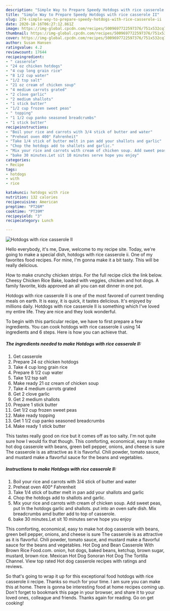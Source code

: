```yaml
---
description: "Simple Way to Prepare Speedy Hotdogs with rice casserole II"
title: "Simple Way to Prepare Speedy Hotdogs with rice casserole II"
slug: 274-simple-way-to-prepare-speedy-hotdogs-with-rice-casserole-ii
date: 2020-10-16T06:27:12.861Z
image: https://img-global.cpcdn.com/recipes/5009697722597376/751x532cq70/hotdogs-with-rice-casserole-ii-recipe-main-photo.jpg
thumbnail: https://img-global.cpcdn.com/recipes/5009697722597376/751x532cq70/hotdogs-with-rice-casserole-ii-recipe-main-photo.jpg
cover: https://img-global.cpcdn.com/recipes/5009697722597376/751x532cq70/hotdogs-with-rice-casserole-ii-recipe-main-photo.jpg
author: Susan Hansen
ratingvalue: 4.2
reviewcount: 17644
recipeingredient:
- " casserole"
- "24 oz chicken hotdogs"
- "4 cup long grain rice"
- "8 1/2 cup water"
- "1/2 tsp salt"
- "21 oz cream of chicken soup"
- "4 medium carrots grated"
- "2 clove garlic"
- "2 medium shallots"
- "1 stick butter"
- "1/2 cup frozen sweet peas"
- " topping"
- "1 1/2 cup panko seasoned breadcrumbs"
- "1 stick butter"
recipeinstructions:
- "Boil your rice and carrots with 3/4 stick of butter and water"
- "Preheat oven 400° Fahrenheit"
- "Take 1/4 stick of butter melt in pan add your shallots and garlic"
- "Chop the hotdogs add to shallots and garlic."
- "Mix your rice and carrots with cream of chicken soup. Add sweet peas, put In the hotdogs garlic and shallots. put into an oven safe dish. Mix breadcrumbs amd butter add to top of casserole."
- "bake 30 minutes.Let sit 10 minutes serve hope you enjoy"
categories:
- Recipe
tags:
- hotdogs
- with
- rice

katakunci: hotdogs with rice 
nutrition: 132 calories
recipecuisine: American
preptime: "PT26M"
cooktime: "PT39M"
recipeyield: "3"
recipecategory: Lunch

---
```



![Hotdogs with rice casserole II](https://img-global.cpcdn.com/recipes/5009697722597376/751x532cq70/hotdogs-with-rice-casserole-ii-recipe-main-photo.jpg)

Hello everybody, it's me, Dave, welcome to my recipe site. Today, we're going to make a special dish, hotdogs with rice casserole ii. One of my favorites food recipes. For mine, I'm gonna make it a bit tasty. This will be really delicious.

How to make crunchy chicken strips. For the full recipe click the link below. Cheesy Chicken Rice Bake, loaded with veggies, chicken and hot dogs. A family favorite, kids approved an all you can eat dinner in one pot.

Hotdogs with rice casserole II is one of the most favored of current trending meals on earth. It is easy, it is quick, it tastes delicious. It's enjoyed by millions daily. Hotdogs with rice casserole II is something which I've loved my entire life. They are nice and they look wonderful.


To begin with this particular recipe, we have to first prepare a few ingredients. You can cook hotdogs with rice casserole ii using 14 ingredients and 6 steps. Here is how you can achieve that.

<!--inarticleads1-->

##### The ingredients needed to make Hotdogs with rice casserole II:

1. Get  casserole
1. Prepare 24 oz chicken hotdogs
1. Take 4 cup long grain rice
1. Prepare 8 1/2 cup water
1. Take 1/2 tsp salt
1. Make ready 21 oz cream of chicken soup
1. Take 4 medium carrots grated
1. Get 2 clove garlic
1. Get 2 medium shallots
1. Prepare 1 stick butter
1. Get 1/2 cup frozen sweet peas
1. Make ready  topping
1. Get 1 1/2 cup panko seasoned breadcrumbs
1. Make ready 1 stick butter


This tastes really good on rice but it comes off as too salty. I&#39;m not quite sure how I would fix that though. This comforting, economical, easy to make hot dog casserole with beans, green bell pepper, onions, and cheese is sure The casserole is as attractive as it is flavorful. Chili powder, tomato sauce, and mustard make a flavorful sauce for the beans and vegetables. 

<!--inarticleads2-->

##### Instructions to make Hotdogs with rice casserole II:

1. Boil your rice and carrots with 3/4 stick of butter and water
1. Preheat oven 400° Fahrenheit
1. Take 1/4 stick of butter melt in pan add your shallots and garlic
1. Chop the hotdogs add to shallots and garlic.
1. Mix your rice and carrots with cream of chicken soup. Add sweet peas, put In the hotdogs garlic and shallots. put into an oven safe dish. Mix breadcrumbs amd butter add to top of casserole.
1. bake 30 minutes.Let sit 10 minutes serve hope you enjoy


This comforting, economical, easy to make hot dog casserole with beans, green bell pepper, onions, and cheese is sure The casserole is as attractive as it is flavorful. Chili powder, tomato sauce, and mustard make a flavorful sauce for the beans and vegetables. Hot Dog and Bean Casserole With Brown Rice Food.com. onion, hot dogs, baked beans, ketchup, brown sugar, mustard, brown rice. Mexican Hot Dog Sonoran Hot Dog The Tortilla Channel. View top rated Hot dog casserole recipes with ratings and reviews. 

So that's going to wrap it up for this exceptional food hotdogs with rice casserole ii recipe. Thanks so much for your time. I am sure you can make this at home. There is gonna be interesting food at home recipes coming up. Don't forget to bookmark this page in your browser, and share it to your loved ones, colleague and friends. Thanks again for reading. Go on get cooking!
